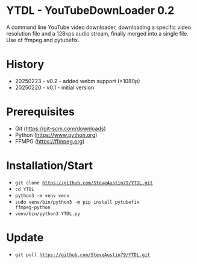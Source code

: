 # YTDL - YouTubeDownLoader 0.2
A command line YouTube video downloader, downloading a specific video resolution file and a 128kps audio stream, finally merged into a single file. Use of ffmpeg and pytubefix.

# History
- 20250223 - v0.2 - added webm support (>1080p)
- 20250220 - v0.1 - initial version

# Prerequisites
- Git (https://git-scm.com/downloads)
- Python (https://www.python.org)
- FFMPG (https://ffmpeg.org)

# Installation/Start
- <code>git clone https://github.com/SteveAustin79/YTDL.git</code>
- <code>cd YTDL</code>
- <code>python3 -m venv venv</code>
- <code>sudo venv/bin/python3 -m pip install pytubefix ffmpeg-python</code>
- <code>venv/bin/python3 YTDL.py</code>

# Update
- <code>git pull https://github.com/SteveAustin79/YTDL.git</code>
